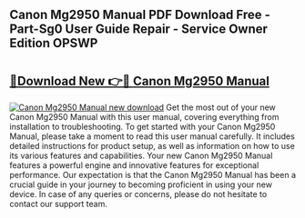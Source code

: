 ## Canon Mg2950 Manual PDF Download Free - Part-Sg0 User Guide Repair - Service Owner Edition OPSWP

# <h2><a href="http://cf24615.oget.top/?id=Canon+Mg2950+Manual">🔗Download New 👉🔴 Canon Mg2950 Manual</a></h2>

[![Canon Mg2950 Manual new download](https://i.imgur.com/5g1atiW.png)](http://cf24615.oget.top/?id=Canon+Mg2950+Manual)
Get the most out of your new Canon Mg2950 Manual with this user manual, covering everything from installation to troubleshooting. To get started with your Canon Mg2950 Manual, please take a moment to read this user manual carefully. It includes detailed instructions for product setup, as well as information on how to use its various features and capabilities. Your new Canon Mg2950 Manual features a powerful engine and innovative features for exceptional performance. Our expectation is that the Canon Mg2950 Manual has been a crucial guide in your journey to becoming proficient in using your new device. In case of any queries or concerns, please do not hesitate to contact our support team.

